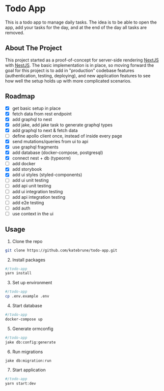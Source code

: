 # Todo App

This is a todo app to manage daily tasks. The idea is to be able to open the app, add your tasks for the day, and at the end of the day all tasks are removed.

## About The Project

This project started as a proof-of-concept for server-side rendering [NextJS](https://nextjs.org/) with [NestJS](https://nestjs.com/). The basic implementation is in place, so moving forward the goal for this project is to add in "production" codebase features (authentication, testing, deploying), and new application features to see how well the setup holds up with more complicated scenarios.

## Roadmap

- [x] get basic setup in place
- [x] fetch data from rest endpoint
- [x] add graphql to nest
- [x] add jake, add jake task to generate graphql types
- [x] add graphql to next & fetch data
- [ ] define apollo client once, instead of inside every page
- [x] send mutations/queries from ui to api
- [x] use graphql fragments
- [x] add database (docker-compose, postgresql)
- [x] connect nest + db (typeorm)
- [ ] add docker
- [x] add storybook
- [x] add ui styles (styled-components)
- [ ] add ui unit testing
- [ ] add api unit testing
- [ ] add ui integration testing
- [ ] add api integration testing
- [ ] add e2e testing
- [ ] add auth
- [ ] use context in the ui

## Usage

1. Clone the repo

```bash
git clone https://github.com/katebrune/todo-app.git
```

2. Install packages

```bash
#/todo-app
yarn install
```

3. Set up environment

```bash
#/todo-app
cp .env.example .env
```

4.  Start database

```bash
#/todo-app
docker-compose up
```

5. Generate ormconfig

```bash
#/todo-app
jake db:config:generate
```

6. Run migrations

```bash
jake db:migration:run
```

7. Start application

```bash
#/todo-app
yarn start:dev
```
